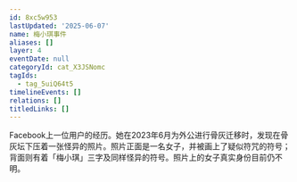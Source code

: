 ```yaml
---
id: 8xc5w953
lastUpdated: '2025-06-07'
name: 梅小琪事件
aliases: []
layer: 4
eventDate: null
categoryId: cat_X3JSNomc
tagIds:
  - tag_5uiQ64t5
timelineEvents: []
relations: []
titledLinks: []
---
```

Facebook上一位用户的经历。她在2023年6月为外公进行骨灰迁移时，发现在骨灰坛下压着一张怪异的照片。照片正面是一名女子，并被画上了疑似符咒的符号；背面则有着「梅小琪」三字及同样怪异的符号。照片上的女子真实身份目前仍不明。
